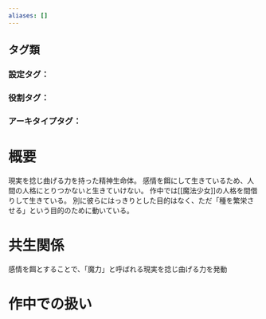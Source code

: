 ```yaml
---
aliases: []
---
```

## タグ類
### 設定タグ：
### 役割タグ：
### アーキタイプタグ：
# 概要
現実を捻じ曲げる力を持った精神生命体。
感情を餌にして生きているため、人間の人格にとりつかないと生きていけない。
作中では[[魔法少女]]の人格を間借りして生きている。
別に彼らにはっきりとした目的はなく、ただ「種を繁栄させる」という目的のために動いている。
# 共生関係
感情を餌とすることで、「魔力」と呼ばれる現実を捻じ曲げる力を発動
# 作中での扱い